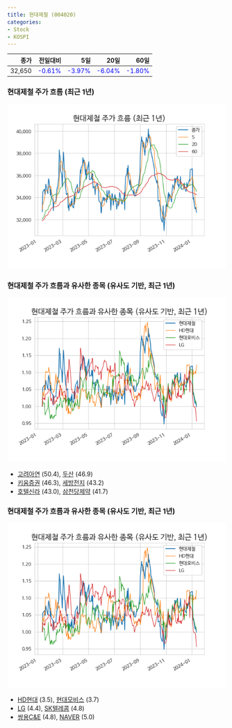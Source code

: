 ```yaml
---
title: 현대제철 (004020)
categories:
- Stock
- KOSPI
---
```


|종가|전일대비|5일|20일|60일|
|---:|-------:|--:|---:|---:|
|32,650|<span style="color: blue">-0.61%</span>|<span style="color: blue">-3.97%</span>|<span style="color: blue">-6.04%</span>|<span style="color: blue">-1.80%</span>|

<!-- more -->
### 현대제철 주가 흐름 (최근 1년)
![004020](/assets/images/stock/004020.png)


### 현대제철 주가 흐름과 유사한 종목 (유사도 기반, 최근 1년)
![004020](/assets/images/stock/004020_sim.png)

- [고려아연](/010130/) (50.4), [두산](/000150/) (46.9)
- [키움증권](/039490/) (46.3), [세방전지](/004490/) (43.2)
- [호텔신라](/008770/) (43.0), [삼천당제약](/000250/) (41.7)


### 현대제철 주가 흐름과 유사한 종목 (유사도 기반, 최근 1년)
![004020](/assets/images/stock/004020_sim.png)

- [HD현대](/267250/) (3.5), [현대모비스](/012330/) (3.7)
- [LG](/003550/) (4.4), [SK텔레콤](/017670/) (4.8)
- [쌍용C&E](/003410/) (4.8), [NAVER](/035420/) (5.0)